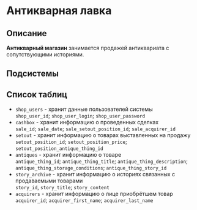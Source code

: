 # Антикварная лавка
## Описание
<!-- TODO: дополнить описание -->
**Антикварный магазин** занимается продажей антиквариата с сопутствующими историями.

## Подсистемы
<!-- TODO: добавить подсистемы и их описания -->

## Список таблиц
- `shop_users` - хранит данные пользователей системы\
`shop_user_id`; `shop_user_login`; `shop_user_password` 
- `cashbox` - хранит информацию о проведенных сделках\
`sale_id`; `sale_date`; `sale_setout_position_id`; `sale_acquirer_id`
- `setout` - хранит информацию о товарах выставленных на продажу\
`setout_position_id`; `setout_position_price`; `setout_position_antique_thing_id`
- `antiques` - хранит информацию о товаре\
`antique_thing_id`; `antique_thing_title`; `antique_thing_description`; `antique_thing_storage_conditions`; `antique_thing_story_id`
- `story_archive` - хранит информацию о историях связанных с продаваемыми товарами\
`story_id`, `story_title`; `story_content`
- `acquirers` - хранит информацию о лице приобрётшем товар\
`acquirer_id`; `acquirer_first_name`; `acquirer_last_name`
<!-- TODO: добавить описание полей -->